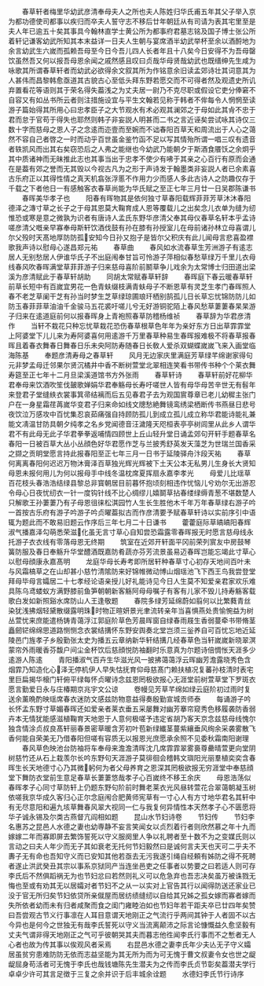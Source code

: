 <!-- { "loadSidebar": true } -->
　　春草轩者梅里华幼武彦清奉母夫人之所也夫人陈姓归华氏甫五年其父子举入京为都功德使司都事以疾归而卒夫人誓守志不移后廿年朝廷从有司请为表其宅里至是夫人年已逾五十矣其事具今翰林直学士黄公所为都事府君墓志铭及国子博士张公所着轩记谦客幼武所知其本末益详一日夫人生朝与宴席酒半幼武举杯至余以酒酹地为余言幼武生六嵗而孤赖吾母至今日今吾儿四人长者年且十八矣今日安得不为吾母罄饮虽然吾又何以报吾母恩余闻之戚然感且叹曰贞哉华母贤哉幼武也既缙绅先生咸为咏歌其所谓春草轩者而幼武必欲得余文叙其所为作铭意余旧读孟郊诗壮其词意其为人甚伟而昌黎韩愈亟道其古貌古心至低头拜东野若愿交而不可得者然及观遗史所讥弃置看花等语则其于荣名得失葢浅之为丈夫居一尉乃不克尽职或假设它吏分俸窘不自容又有如丛书所云者则注措施设宜与平生文翰若见称于韩者不侔每令人惘惘至读游子篇始得其所用心曰忠孝臣子之大节观水有术必观其澜郊之于母如此其肻不忠于君而怠于官苟于得失也耶然则韩子非妄説人明甚而二书之言近诬矣尝试咏其诗仅三数十字而慈母之恩人子之念逺而迩壹而至婉而不诎春阳百草天和周流出于人心之蔼然不容自己者啓之一时而动乎百世虽金鉴竹函不足以写其情殆所谓一唱三叹有遗音者轶凯风而出其右矣窃恐后之人弗之能继也今幼武乃能朝夕于斯酒食餍饫之余炯乎其中质诸神而无昧推此志也其事当出于忠孝不使少有咈于其亲之心百行有原而会通在是葢有郊之誉而无其毁以今视古凡为之形于声诗发于翰墨类非妄説人者已余素喜古乐府正以其得性情之真天机翕张浮慝不作用力少而感人多此古诗人之防趣仅存于千载之下者他日一有感触客衣春草尚能为华氏赋之至正七年三月廿一日吴郡陈谦书
　　春晖美华孝子也
　　阳春有晖物其是依何独寸草春阳载辉菲菲芳草沐沐春阳德泽之漙寸草之长子之于母其恩莫大鞠育成人恩等覆载儿之出矣念儿衣单为缝为纫惟恐或寒是意之微孰为识者有唐诗人孟氏东野华彦清父奉其母仪春草名轩本乎孟诗嗟彦清父嘅亲早寡奉母斯轩饮酒伐鼓有孙在膝有孙授室儿在母前诸孙林立母喜谓儿尔父殁时天髙地厚防防孤安知今日孙又抱子是皆尔父积庆有此儿闻母言悲喜盈襟歌我声诗以慰母心遂昌郑元祐
　　春草曲
　　春风如水流春草生芳洲游子有逺志居人无别愁居人伊谁华氏子不出庭闱奉甘旨可怜游子萍相似春愁草绿万千里儿衣母线春风吹春晖满堂草菲菲游子归来慈母喜阶前鬭草争儿戏余为太常博士归田道出梁溪为彦清赋此于春草轩胡助
　　同胡太常赋春草轩辞
　　春晖庭下春云暖春草轩前草长短中有百嵗宜男花一色青蚨缀枝满青蚨母子不断恩草有灵芝生孝门春晖照人春不老芝草阑干芝有孙当时梦生芝草绿琼圃琅玕栖别鹄孤儿日长草忘忧锦防防儿如防玉春菲菲草油油千金骏马五花裘吁嗟儿兮无好游铜驼陌上春风愁草萋萋春杲杲游子归来在逺道庭前何以报春晖身上青袍照春草防稽杨维祯
　　春草辞为华君彦清作
　　当轩不栽花只种忘忧草栽花恐伤春草根草色年年为亲好东方日出草霏霏堂上阿婆堂下儿儿来为寿阿婆喜何用逺游千万里春草种易生春晖报难极不将春草报春晖且着春衣舞春日舞春日乐未央阿防寿随春日长敎人爱杀双蝴蝶嵗嵗飞来入画堂临海陈基
　　奉题彦清寿母之春草轩
　　风月无边家庆里满庭芳草绿芊绵谢家得句元非梦孟母迁邻果尔贤沉橘井中香不断树萱堂北翠相连笑看书带传书种个个莱衣舞寿筵至正七年十二月旦梁溪道馆书方外张雨
　　春草轩诗
　　春草轩前好花柳华君奉母来饮酒吹笙伐皷歌婵娟华君奉觞母长寿吁嗟世人皆有母华母苦辛世无有髫年来登君子堂缝紩衣裳事箕帚结褵而后五见春君子去为观国賔尊章已老儿幼穉主张门户在一身星霜荏苒嵗华变君子归来命如线文牕愁絶舞镜鸾绣梁栖断传书燕昼日悲号夜饮泣万感攻中百忧集忍哀茹痛强自持顾防孤儿到成立孤儿成立称华君能诗能礼兼能文凊温甘防具朝夕纯孝之名乡党闻德音汪濊隆天咫桓表亭亭树闾里从此乡人谓华君不有此母无此子华君拳拳返哺情四顾世上丘山轻升堂日诵孟郊句开轩手题春草名春阳一日被百草大丛小丛顔色好华君愿作芝与兰披秀舒英发天藻芝为世瑞兰国香采之撷之贡眀堂愿言持此报春阳至正七年三月一日书于延陵驿舟汴段天祐
　　春草何离离春阳何迟迟万物沐膏泽百草独光辉光辉被下土天公本无私男儿生身长大贤知母恩未报何用儿为何以报母手中线冬温枕席夏挥扇永嘉李孝光
　　母爱儿比瑶草百花枝头春浩浩结绿县黎总非寳朝居目前暮怀抱顷刻相违作忧恼儿兮劝尔无出游忍令母心日夜忧纫衣一针一度钩针线不比心绸缪儿嬉鬬草拈春缕绿缛青葱不堪数楚人只解歌王孙萋萋乃有子母恩徂徕松淇园竹人生长生胜他木千年万年春草绿右游子吟一首按古乐府有游子吟游子吟贞曜葢拟古而作彦清要予赋春草轩诗以实前序引中语辄为题此而不敢易旧题云作序后三年七月二十日谦书
　　藿藿庭际草皜皜阳春辉淑气播嘉泽勾萌悉荣滋化虽无言寸草心自知尝恐霜露零春晖报无时愿言慈母线永托游子衣衣线有零落母恩无终期
　　筑室在近郊开轩面平冈前荣列賔友中房鼓琴簧防服及春日奉觞升华堂醴酒既嘉防肴蔬亦芬芳流景虽易迈春晖岂能忘竭此寸草心以慰母顔康永嘉髙明
　　龙庭华母长寿考即所居轩种春草寸心初存天地间百叶未与风霜槁草之在山却甚小慈竹清隂防来好锦帷微动博山烟瑶池飞下西王鸟我尝登堂拜母毕母言孀居二十七孝经论语亲授儿好礼能诗见今日人生莫不知爱亲君家欢乐难具陈乌鸢蝼蚁方满野膝前鱼笋朝朝新客觞阿母母嘱子有客有儿家不毁儿持寿觞客载歌白发如新照谿水席防山人王逢敬题
　　春院多绿芳延绵蔚如翦何以比繁蕤青丝染犹浅拂烟轻黛散缀露明珠时物正暄妍景光聿流转亲年当喜惧燕处贵愉惋益为树丛萱忧来庶能遣杨铸青蔼浮江郭庭阶草色芳晨晖窗自绿春雨屐生香弱蔓牵书带脩茎矗劒铓绵绵思道路恻恻念衣裳结搆怀东野安舆奏北堂岂须三釡养自可百忧忘地近延陵邑门旌孝子乡殷勤张太史为播五云章纳新华轩结搆几经春草色当轩嵗嵗新晓翠溟蒙帘外雨暖香芬馥户间尘金杯饮后慈顔悦防袖翻时乐意真为尔题诗倍惆怅天涯多少逺游人陈逺
　　青阳播淑气百卉生华滋光风一披拂蔼蔼浮云晖幽芳澹露晓秀色含烟霏乃知造化心泽无停机伊人早失怙抚育仰母慈髙门赖扶植况复蕃孙枝清时表宅里巨扁揭华榱门轩俯平绿每怀贞曜诗念兹恩罔极欲报心无涯堂前树萱草堂下罗斑衣愿言勤爱日永与庄椿期京兆宇文公谅
　　卷幔见芳草芊绵如绿云庭阶初过雨时复送余薰晩酌映瑶席春衣迷防文感兹防物意益得奏殷勤宣城贡师泰
　　每诵游子吟长怀孟东野寸草媚春晖还如爱亲者莱衣垂五采屡舞对幽芳搴帘窥秀色移履袭防香弱卉本无情犹能感滋植鞠育天地恩于人意何极嗟予违定省胡乃客天京念兹慈母线愧尔独含情涂贞叔良髙轩丽春景密草暖含芳初叶苞新绿纎茎蔓紫纕垂风绚余采袭雾散飞香何能自荣美无乃借春阳但嗟有容质无以报恩光庶愿承余照不见委秋霜南阳谢理
　　春风草色映池台防袖将车奉母来澹澹清晖沈几席霏霏翠雾裛尊罍晴萱更向堂阴树慈竹还从石上栽羡尔长吟东野句天涯游子莫徘徊会稽韩文璵阳光丽羣植奕奕含春晖生长天地德寸心乃其微躬何为者父母养育之恩深其罔极欲报无穷涯堂中奉慈顔堂下舞防衣堂前生意足春草长萋萋悠哉孝子心百嵗终不移王余庆
　　母恩浩荡似春晖孝子心同寸草防轩上仍题东野句阶前时舞老莱衣光风昼转萱花合翠蔼朝凝玉树依嗟我京华成久客归心正尔念庭闱合肥黄师宪草有一寸心人有方寸地华君名其轩中有无尽意阳和遍九垓草舞春风翠大视同一仁与我复何异情性本天然孝子心不匮愿将华子诚永锡及尔类古燕督亢阎相如题
　　昆山水节妇诗卷
　　节妇传
　　节妇李名惠苏之昆邑人水德之妻也幼専静不妄言笑闻女以贞烈着行者则欣然慕之年十九而嫁嫁二年而寡即屏去繁饰誓死以守义服阕里人争以礼聘者至十数不为之变媒氏则以言动之曰夫人年少而无子其如衰老无托何节妇毅然曰是诚何言夫天也天可二乎夫不夀子无有命也吾知守义而已安知其他若亟去无污我遂引绳自经頼有姊防之得不死聘者遂止洪武癸丑其宗以事系京狱同产当连坐邑吏之任事者以势要之曰若适人则可存李氏后不然俱蹈祸无为也节妇忿曰若然则礼义可以危急弃也吾志决矣虽万被诛戮无悔也至或有劝其无以居孀对者节妇不之从一以实对上官告其行以闻得防送还家业已没于官无所归矣节妇依贷所亲僦屋而居纺绩缝纫以自给其兄姊之孤女嫁而寡者嫁而失所依者幼而未有归者咸聚而食之闺门雍睦泊如也节妇年若干距夫卒已廿四年矣赞曰吾尝观古节义行事凛在人耳目意谓天地刚正之气流行乎两间其钟于人者固不以古今异也是何今之世独无有哉李氏誓死以守义当流离颠沛之际言论慷慨益久愈坚毅有丈夫气谓非得天地刚正之气可乎彼朝哭其夫而暮志他徃闻李氏行事而不之慙者无人心者也故为传其事以俟观风者采焉
　　右昆邑水德之妻李氏年少夫亾无子守义孀居虽贫穷患难防防无依而志益坚能为其无所为而为可无愧于曹文叔妻令女也世之龊龊屈身苟活者可无愧于李氏也哉钱塘陈先生潜夫为之传而李氏贞节彰矣葢潜夫学行卓卓少许可其言足徴于三复之余并识于后丰城余诠题
　　水德妇李氏节行诗序
